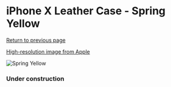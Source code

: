 # iPhone X Leather Case - Spring Yellow

[Return to previous page](/iphone_x)

[High-resolution image from Apple](https://store.storeimages.cdn-apple.com/8756/as-images.apple.com/is/MRGJ2?wid=4500&hei=4500&fmt=png)

<div style="width: 384px"><img src="/everysource/MRGJ2.png" alt="Spring Yellow"></div>

### Under construction
